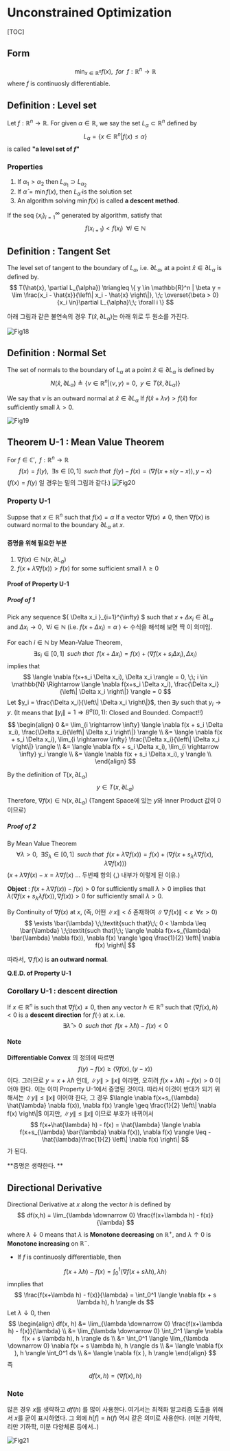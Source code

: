 Unconstrained Optimization
==========================
[TOC]

## Form
$$
\min_{x \in \mathbb{R}^n} f(x),  \;\; \textit{for}\;\; f: \mathbb{R}^n \rightarrow \mathbb{R}
$$
where $f$ is continuosly differentiable.

## Definition : Level set
Let $f: \mathbb{R}^n \rightarrow \mathbb{R}$. For given $\alpha \in \mathbb{R}$, we say the set $L_{\alpha} \subset \mathbb{R}^n$ defined by
$$
L_{\alpha} = \{ x \in \mathbb{R}^n | f(x) \leq \alpha \}
$$
is called **"a level set of $f$"**

### Properties
1. If $\alpha_1 > \alpha_2$ then $L_{\alpha_1} \supset L_{\alpha_2}$
2. If $\hat{\alpha} = \min f(x)$, then $L_{\hat{\alpha}}$ is the solution set
3. An algorithm solving $\min f(x)$ is called **a descent method**.

If the seq $\{ x_i\}_{i=1}^{\infty}$ generated by algorithm, satisfy that
$$
f(x_{i+1}) < f(x_i)\;\; \forall i \in \mathbb{N}
$$

## Definition : Tangent Set
The level set of tangent to the boundary of $L_{\alpha}$, i.e. $\partial L_{\alpha}$, at a point $\hat{x} \in \partial L_{\alpha}$ is defined by.
$$
T(\hat{x}, \partial L_{\alpha}) \triangleq \{ y \in \mathbb{R}^n | \beta y = \lim \frac{x_i - \hat{x}}{\left\| x_i - \hat{x} \right\|}, \;\; \overset{\beta > 0}{x_i \in}\partial L_{\alpha}\;\; \forall i  \}
$$

아래 그림과 같은 불연속의 경우 $T(\hat{x}, \partial L_{\alpha})$는 아래 위로 두 원소를 가진다.

![Fig18](http://jnwhome.iptime.org/img/Nonlinear_Optimization/01_18.png)

## Definition : Normal Set
The set of normals to the boundary of $L_{\alpha}$ at a point $\hat{x} \in \partial L_{\alpha}$ is defined by
$$
N(\hat{x}, \partial L_{\alpha}) \triangleq \{ \nu \in \mathbb{R}^n | \langle \nu, y \rangle = 0, \;\; y \in  T(\hat{x}, \partial L_{\alpha})\}
$$

We say that $\nu$ is an outward normal at $\hat{x} \in \partial L_{\alpha}$
If $f(\hat{x} + \lambda \nu) > f(\hat{x})$ for sufficiently small $\lambda > 0$.

![Fig19](http://jnwhome.iptime.org/img/Nonlinear_Optimization/01_19.png)

## Theorem U-1 : Mean Value Theorem
For $f \in \mathbb{C}', \;\; f:\mathbb{R}^n \rightarrow \mathbb{R}$
$$
f(x)=f(y), \;\; \exists s \in [0,1]\;\;\textit{such that}\;\; f(y)-f(x) = \langle \nabla f(x + s(y-x)), y-x \rangle
$$
($f(x)=f(y)$ 일 경우는 밑의 그림과 같다.)
![Fig20](http://jnwhome.iptime.org/img/Nonlinear_Optimization/01_20.png)

### Property U-1
Suppse that $x \in \mathbb{R}^n$ such that $f(x) = \alpha$
If a vector $\nabla f(x) \neq 0$, then $\nabla f(x)$ is outward normal to the boundary $\partial L_{\alpha}$ at $x$.

#### 증명을 위해 필요한 부분
1. $\nabla f(x) \in \mathbb{N}(x, \partial L_{\alpha})$
2. $f(x + \lambda \nabla f(x)) > f(x)$ for some sufficient small $\lambda \geq 0$

#### Proof of Property U-1
##### Proof of 1
Pick any sequence $\{ \Delta x_i \}_{i=1}^{\infty} $ such that $x + \Delta x_i \in \partial L_{\alpha}$ and $\Delta x_i \rightarrow 0, \;\; \forall i \in \mathbb{N}$ (i.e. $f(x+\Delta x_i) = \alpha$ ) <- 수식을 해석해 보면 딱 이 의미임.

For each $i \in \mathbb{N}$ by Mean-Value Theorem,
$$
\exists s_i \in [0,1] \;\; \textit{such that}\;\; f(x+\Delta x_i) = f(x) + \langle \nabla f(x+s_i \Delta x_i), \Delta x_i \rangle
$$
implies that
$$
\langle \nabla f(x+s_i \Delta x_i), \Delta x_i \rangle = 0, \;\; i \in \mathbb{N} \Rightarrow \langle \nabla f(x+s_i \Delta x_i), \frac{\Delta x_i}{\left\| \Delta x_i \right\|} \rangle = 0
$$
 Let $y_i = \frac{\Delta x_i}{\left\| \Delta x_i \right\|}$, then $\exists y$ such that $y_i \rightarrow y$.
(It means that $\left\| y_i \right\| = 1 \Rightarrow B^o(0,1)$: Closed and Bounded. Compact!!)
$$
\begin{align}
0 &= \lim_{i \rightarrow \infty} \langle \nabla f(x + s_i \Delta x_i), \frac{\Delta x_i}{\left\| \Delta x_i \right\|} \rangle \\
&= \langle \nabla f(x + s_i \Delta x_i), \lim_{i \rightarrow \infty} \frac{\Delta x_i}{\left\| \Delta x_i \right\|} \rangle \\
&= \langle \nabla f(x + s_i \Delta x_i), \lim_{i \rightarrow \infty} y_i \rangle \\
&= \langle \nabla f(x + s_i \Delta x_i), y \rangle \\
\end{align}
$$

By the definition of $T(x, \partial L_{\alpha})$
$$
y \in T(x, \partial L_{\alpha}) 
$$
Therefore, $\nabla f(x) \in \mathbb{N}(x, \partial L_{\alpha})$ (Tangent Space에 있는 $y$와 Inner Product 값이 0 이므로)

##### Proof of 2
By Mean Value Theorem
$$
\forall \lambda > 0, \;\; \exists S_{\lambda} \in [0,1] \;\;\textit{such that} \;\; f(x+\lambda \nabla f(x)) = f(x) + \langle \nabla f(x + s_{\lambda} \lambda \nabla f(x), \lambda \nabla f(x) \rangle)
$$
($x + \lambda \nabla f(x) - x = \lambda \nabla f(x)$ ... 두번쨰 항의 $\langle , \rangle$ 내부가 이렇게 된 이유.)

**Object** : $f(x + \lambda \nabla f(x)) - f(x) > 0$ for sufficiently small $\lambda > 0$ implies that  $\lambda \langle \nabla f(x + s_{\lambda} \lambda f(x)), \nabla f(x) \rangle > 0$ for sufficiently small $\lambda > 0$.

By Continuity of $\nabla f(x)$ at $x$, (즉, 어떤 $\left\| x \right\| < \delta$ 존재하여 $\left\| \nabla f(x) \right\| < \varepsilon \;\; \forall \varepsilon > 0$)
$$
\exists \bar{\lambda} \;\;\textit{such that}\;\; 0 < \lambda \leq \bar{\lambda} \;\;\textit{such that}\;\; \langle \nabla f(x+s_{\lambda} \bar{\lambda} \nabla f(x)), \nabla f(x) \rangle \geq \frac{1}{2} \left\| \nabla f(x) \right\|
$$

따라서, $\nabla f(x)$ is **an outward normal**.

**Q.E.D. of Property U-1**

### Corollary U-1 : descent direction
If $x \in \mathbb{R}^n$ is such that $\nabla f(x) \neq 0$, then any vector $h \in \mathbb{R}^n$ such that $\langle \nabla f(x), h \rangle < 0$ is a **descent direction** for $f(\cdot)$ at $x$.
i.e. 
$$
\exists \hat{\lambda} > 0 \;\;\textit{such that}\;\; f(x+\hat{\lambda} h) - f(x) < 0
$$

#### Note
**Differentiable Convex** 의 정의에 따르면 
$$
f(y) - f(x) \geq \langle \nabla f(x), (y-x) \rangle
$$
이다. 그러므로 $y=x+\hat{\lambda} h$ 인데, $\left\| y \right\| > \left\| x \right\|$ 이라면, 오히려 $f(x+\hat{\lambda} h) - f(x) > 0$ 이어야 한다. 이는 이미 Property U-1에서 증명된 것이다. 따라서 이것이 반대가 되기 위해서는 $\left\| y \right\| \leq \left\| x \right\|$ 이어야 한다, 그 경우 $\langle \nabla f(x+s_{\lambda} \hat{\lambda} \nabla f(x)), \nabla f(x) \rangle \geq \frac{1}{2} \left\| \nabla f(x) \right\|$ 이지만,  $\left\| y \right\| \leq \left\| x \right\|$ 이므로 부호가 바뀌어서
$$
f(x+\hat{\lambda} h) - f(x) = \hat{\lambda} \langle \nabla f(x+s_{\lambda} \bar{\lambda} \nabla f(x)), \nabla f(x) \rangle \leq -\hat{\lambda}\frac{1}{2} \left\| \nabla f(x) \right\|
$$
가 된다.

**증명은 생략한다. **

## Directional Derivative
Directional Derivative at $x$ along the vector $h$  is defined by
$$
df(x,h) = \lim_{\lambda \downarrow 0} \frac{f(x+\lambda h) - f(x)}{\lambda}
$$
where $\lambda \downarrow 0$ means that $\lambda$ is **Monotone decreasing** on $\mathbb{R}^+$, and $\lambda \uparrow 0$ is **Monotone increasing** on $\mathbb{R}^-$.
- If $f$ is continuosly differentiable, then

$$
f(x+\lambda h) - f(x) = \int_0^1 \langle \nabla f(x + s \lambda h), \lambda h \rangle
$$
imnplies that
$$
\frac{f(x+\lambda h) - f(x)}{\lambda} = \int_0^1 \langle \nabla f(x + s \lambda h), h \rangle ds
$$
Let $\lambda \downarrow 0$, then
$$
\begin{align}
df(x, h) &= \lim_{\lambda \downarrow 0} \frac{f(x+\lambda h) - f(x)}{\lambda} \\
&= \lim_{\lambda \downarrow 0} \int_0^1 \langle \nabla f(x + s \lambda h), h \rangle ds \\
&= \int_0^1 \langle \lim_{\lambda \downarrow 0} \nabla f(x + s \lambda h), h \rangle ds \\
&= \langle \nabla f(x ), h \rangle \int_0^1 ds \\
&= \langle \nabla f(x ), h \rangle
\end{align}
$$
즉 
$$
df(x,h) = \langle \nabla f(x ), h \rangle
$$

### Note
많은 경우 $x$를 생략하고 $df(h)$ 를 많이 사용한다. 여기서는 최적화 알고리즘 도출을 위해서 $x$를 굳이 표시하였다. 그 외에 $h[f] = h(f)$ 역시 같은 의미로 사용한다. (미분 기하학, 리만 기하학, 미분 다양체론 등에서..)

![Fig21](http://jnwhome.iptime.org/img/Nonlinear_Optimization/01_21.png)
